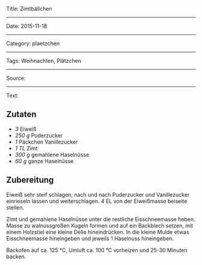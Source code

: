 Title: Zimtbällchen

----

Date: 2015-11-18

----

Category: plaetzchen

----

Tags: Weihnachten, Plätzchen

----

Source: 

----

Text: 

## Zutaten
- *3* Eiweiß
- *250 g* Puderzucker
- *1*  Päckchen Vanillezucker
- *1 TL*  Zimt
- *300 g* gemahlene Haselnüsse
- *60 g*  ganze Haselnüsse

## Zubereitung
Eiweiß sehr steif schlagen, nach und nach Puderzucker und Vanillezucker einrieseln lassen und weiterschlagen. 4 EL von der Eiweißmasse beiseite stellen. 

Zimt und gemahlene Haselnüsse unter die restliche Eisschneemasse heben. Masse zu walnussgroßen Kugeln formen und auf ein Backblech setzen, mit einem Holzstiel eine kleine Delle hineindrücken. In die kleine Mulde etwas Eisschneemasse hineingeben und jeweils 1 Haselnuss hineingeben. 

Backofen auf ca. 125 °C, Umluft ca. 100 °C vorheizen und 25-30 Minuten backen.